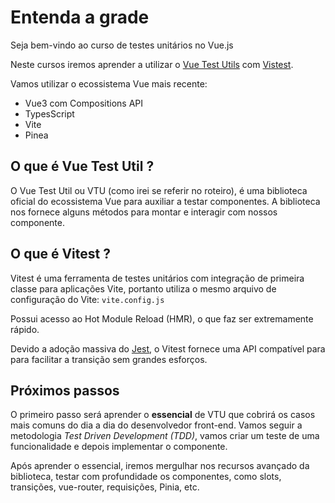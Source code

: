 # Entenda a grade

Seja bem-vindo ao curso de testes unitários no Vue.js

Neste cursos iremos aprender a utilizar o [Vue Test Utils](https://test-utils.vuejs.org/guide/) com [Vistest](https://vitest.dev/).

Vamos utilizar o ecossistema Vue mais recente:

- Vue3 com Compositions API
- TypesScript
- Vite
- Pinea


## O que é Vue Test Util ?
O Vue Test Util ou VTU (como irei se referir no roteiro), é uma biblioteca oficial do ecossistema Vue para auxiliar a testar componentes.
A biblioteca nos fornece alguns métodos para montar e interagir com nossos componente. 

## O que é Vitest ?

Vitest é uma ferramenta de testes unitários com integração de primeira classe para aplicações Vite, portanto utiliza o mesmo arquivo de configuração do Vite:  `vite.config.js`

Possui acesso ao Hot Module Reload (HMR), o que faz ser extremamente rápido.

Devido a adoção massiva do [Jest](https://jestjs.io/), o Vitest fornece uma API compatível para para facilitar a transição sem grandes esforços.


## Próximos passos

O primeiro passo será aprender o **essencial** de VTU que cobrirá os casos mais comuns do dia a dia do desenvolvedor front-end.
Vamos seguir a metodologia *Test Driven Development (TDD)*, vamos criar um teste de uma funcionalidade e depois implementar o componente.

Após aprender o essencial, iremos mergulhar nos recursos avançado da biblioteca, testar com profundidade os componentes, como slots, transições, vue-router, requisições, Pinia, etc.